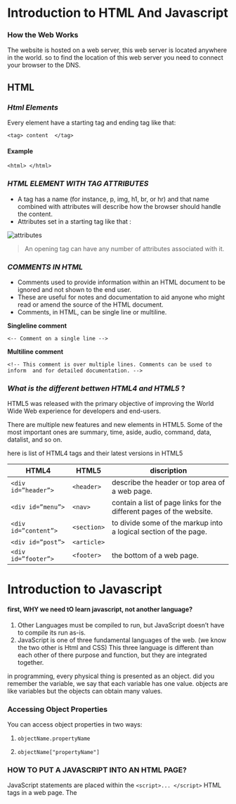 # Introduction to HTML And Javascript

### How the Web Works

The website is hosted on a web server, this web server is located anywhere in the world. so to find the location of this web server you need to connect your browser to the DNS.

## HTML
### _Html Elements_

Every element have a starting tag and ending tag like that:

`<tag> content  </tag>`
#### Example 

`<html> </html>`

### _HTML ELEMENT WITH TAG ATTRIBUTES_

- A tag has a name (for instance, p, img, h1, br, or hr) and that name combined with attributes will describe how the browser should handle the content.
- Attributes set in a starting tag like that :

![attributes](https://www.computerhope.com/jargon/h/html-tag.gif)

> An opening tag can have any number of attributes associated with it.


### _COMMENTS IN HTML_

- Comments used  to provide information within an HTML document to be ignored and not shown to the end user.
- These are useful for notes and documentation to aid anyone who might read or amend the source of the HTML document. 
- Comments, in HTML, can be single line or multiline.

**Singleline comment**


`<-- Comment on a single line -->`

**Multiline comment**

`<!--
This comment is over multiple lines.
Comments can be used to inform 
and for detailed documentation.
-->`


### _What is the different bettwen HTML4 and HTML5_ ?

HTML5 was released with the primary objective of improving the World Wide Web experience for developers and end-users.

There are multiple new features and new elements in HTML5. Some of the most important ones are summary, time, aside, audio, command, data, datalist, and so on.

here is list of  HTML4 tags and their latest versions in HTML5


| HTML4                      |     HTML5                        | discription                                                                |
|----------------------------|----------------------------------|----------------------------------------------------------------------------|
|  `<div id=”header”>`       |           `<header>`             |  describe the header or top area of a web page.                            |
| `<div id=”menu”>`          |            `<nav>`               | contain a list of page links for the different pages of the website.       |
|  `<div id=”content”>`      |            `<section>`           |to divide some of the markup into a logical section of the page.            |
| `<div id=”post”>`          |             `<article>`          |                                                                            |
| `<div id=”footer”>`        |             `<footer>`           |  the bottom of a web page.                                                 |


# Introduction to Javascript

#### first, **WHY** we need tO learn javascript, not another language? 

1. Other Languages must be compiled to run, but JavaScript doesn’t have to compile its run as-is.
1. JavaScript is one of three fundamental languages of the web.
(we know the two other is Html and CSS)
This three language is different than each other of there purpose and function, but they are integrated together.

 
in programming, every physical thing is presented as an object. did you remember the variable, we say that each variable has one value.
objects are like variables but the objects can obtain many values.

### Accessing Object Properties

You can access object properties in two ways:

1. `objectName.propertyName`

1. `objectName["propertyName"]`

### HOW TO PUT A JAVASCRIPT INTO AN HTML PAGE?


JavaScript statements are placed within the `<script>... </script>` HTML tags in a web page. The <script> tag alerts the browser program to start interpreting all the text between these tags as a script. 

A simple syntax of your JavaScript will appear as follows.
The script tag takes two important attributes 
  * Language : its value will be `"javascript"`. 
  * Type : the value should be set to `"text/javascript"`.

Scripts can also be placed in external files:

the file extension is  .js. The why to link he external file with the html file :

`<script src="myScript.js"> </script>`






